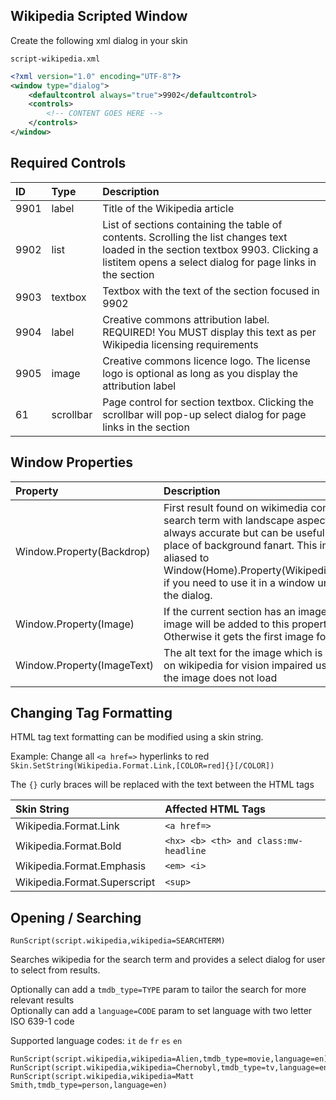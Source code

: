 ## Wikipedia Scripted Window
Create the following xml dialog in your skin

```
script-wikipedia.xml
```

```xml
<?xml version="1.0" encoding="UTF-8"?>
<window type="dialog">
    <defaultcontrol always="true">9902</defaultcontrol>
    <controls>
        <!-- CONTENT GOES HERE -->
    </controls>
</window>
```

## Required Controls

| ID | Type | Description |
| :--- | :--- | :--- |
| 9901 | label | Title of the Wikipedia article |
| 9902 | list | List of sections containing the table of contents. Scrolling the list changes text loaded in the section textbox 9903. Clicking a listitem opens a select dialog for page links in the section |
| 9903 | textbox | Textbox with the text of the section focused in 9902 |
| 9904 | label | Creative commons attribution label. REQUIRED! You MUST display this text as per Wikipedia licensing requirements |
| 9905 | image | Creative commons licence logo. The license logo is optional as long as you display the attribution label |
| 61 | scrollbar | Page control for section textbox. Clicking the scrollbar will pop-up select dialog for page links in the section |

## Window Properties

| Property | Description |
| :--- | :--- |
| Window.Property(Backdrop) | First result found on wikimedia commons for search term with landscape aspect. Not always accurate but can be useful to use in place of background fanart. This image is aliased to Window(Home).Property(Wikipedia.Backdrop) if you need to use it in a window underneath the dialog. |
| Window.Property(Image) | If the current section has an image, the first image will be added to this property. Otherwise it gets the first image for the page |
| Window.Property(ImageText) | The alt text for the image which is displayed on wikipedia for vision impaired users or when the image does not load |


## Changing Tag Formatting

HTML tag text formatting can be modified using a skin string.

Example: Change all `<a href=>` hyperlinks to red
`Skin.SetString(Wikipedia.Format.Link,[COLOR=red]{}[/COLOR])`

The `{}` curly braces will be replaced with the text between the HTML tags

| Skin String | Affected HTML Tags |
| :--- | :--- |
| Wikipedia.Format.Link | `<a href=>` |
| Wikipedia.Format.Bold | `<hx> <b> <th> and class:mw-headline` |
| Wikipedia.Format.Emphasis | `<em> <i>` |
| Wikipedia.Format.Superscript | `<sup>` |

## Opening / Searching

```
RunScript(script.wikipedia,wikipedia=SEARCHTERM)
```

Searches wikipedia for the search term and provides a select dialog for user to select from results.

Optionally can add a `tmdb_type=TYPE` param to tailor the search for more relevant results  
Optionally can add a `language=CODE` param to set language with two letter ISO 639-1 code

Supported language codes: `it` `de` `fr` `es` `en`

```
RunScript(script.wikipedia,wikipedia=Alien,tmdb_type=movie,language=en)
RunScript(script.wikipedia,wikipedia=Chernobyl,tmdb_type=tv,language=en)
RunScript(script.wikipedia,wikipedia=Matt Smith,tmdb_type=person,language=en)
```
